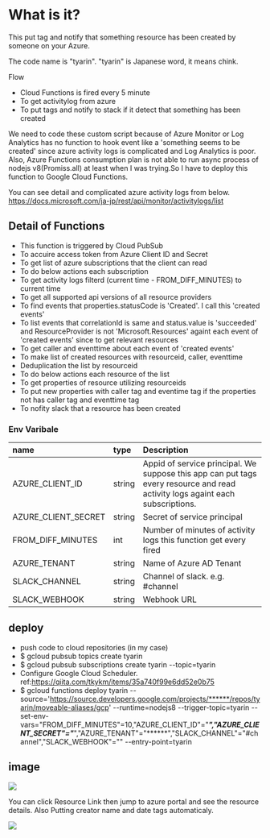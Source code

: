 # What is it?
This put tag and notify that something resource has been created by someone on your Azure.

The code name is "tyarin". "tyarin" is Japanese word, it means chink.

Flow  
- Cloud Functions is fired every 5 minute
- To get activitylog from azure
- To put tags and notify to stack if it detect that something has been created 

We need to code these custom script because of Azure Monitor or Log Analytics has no function to hook event like a
'something seems to be created' since azure activity logs is complicated and Log Analytics is poor.
Also, Azure Functions consumption plan is not able to run async process of nodejs v8(Promiss.all) at least when I was trying.So I have to deploy this function to Google Cloud Functions.

You can see detail and complicated azure activity logs from below.
https://docs.microsoft.com/ja-jp/rest/api/monitor/activitylogs/list

## Detail of Functions
- This function is triggered by Cloud PubSub
- To accuire access token from Azure Client ID and Secret
- To get list of azure subscriptions that the client can read 
- To do below actions each subscription
- To get activity logs filterd (current time - FROM_DIFF_MINUTES) to current time
- To get all supported api versions of all resource providers
- To find events that properties.statusCode is 'Created'. I call this 'created events'
- To list events that correlationId is same and status.value is 'succeeded' and ResourceProvider is not 'Microsoft.Resources' againt each event of 'created events' since to get relevant resources
- To get caller and eventtime about each event of 'created events'
- To make list of created resources with resourceid, caller, eventtime 
- Deduplication the list by resourceid
- To do below actions each resource of the list
- To get properties of resource utilizing resourceids
- To put new properties with caller tag and eventime tag if the properties not has caller tag and eventtime tag
- To nofity slack that a resource has been created

### Env Varibale

|name|type|Description|
|:---|:---|:---|
|AZURE_CLIENT_ID|string| Appid of service principal. We suppose this app can put tags every resource and read activity logs againt each subscriptions.
|AZURE_CLIENT_SECRET|string| Secret of service principal
|FROM_DIFF_MINUTES|int| Number of minutes of activity logs this function get every fired
|AZURE_TENANT|string| Name of Azure AD Tenant
|SLACK_CHANNEL|string| Channel of slack. e.g. #channel
|SLACK_WEBHOOK|string| Webhook URL

## deploy
- push code to cloud repositories (in my case)
- $ gcloud pubsub topics create tyarin
- $ gcloud pubsub subscriptions create tyarin --topic=tyarin
- Configure Google Cloud Scheduler. ref:https://qiita.com/tkykm/items/35a740f99e6dd52e0b75
- $ gcloud functions deploy tyarin --source='https://source.developers.google.com/projects/******/repos/tyarin/moveable-aliases/gcp' --runtime=nodejs8 --trigger-topic=tyarin --set-env-vars="FROM_DIFF_MINUTES"=10,"AZURE_CLIENT_ID"="*****","AZURE_CLIENT_SECRET"="*****","AZURE_TENANT"="******","SLACK_CHANNEL"="#channel","SLACK_WEBHOOK"="" --entry-point=tyarin


## image
![](https://s3-ap-northeast-1.amazonaws.com/hackmd-jp1/uploads/upload_469a79fec45078077ae3a583a9228b24.png)

You can click Resource Link then jump to azure portal and see the resource details. Also Putting creator name and date tags automaticaly.

![](https://s3-ap-northeast-1.amazonaws.com/hackmd-jp1/uploads/upload_2e933cf0b23fa5129d04f9fa22277cad.png)


